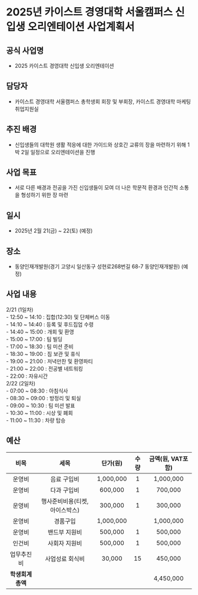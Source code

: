 2025년 카이스트 경영대학 서울캠퍼스 신입생 오리엔테이션 사업계획서
===

## 공식 사업명
- 2025 카이스트 경영대학 신입생 오리엔테이션
 
## 담당자
- 카이스트 경영대학 서울캠퍼스 총학생회 회장 및 부회장, 카이스트 경영대학 마케팅취업지원실

## 추진 배경
- 신입생들의 대학원 생활 적응에 대한 가이드와 상호간 교류의 장을 마련하기 위해 1박 2일 일정으로 오리엔테이션을 진행
  
## 사업 목표
- 서로 다른 배경과 전공을 가진 신입생들이 모여 더 나은 학문적 환경과 인간적 소통을 형성하기 위한 장 마련

## 일시
- 2025년 2월 21(금) ~ 22(토) (예정)
  
## 장소
- 동양인재개발원(경기 고양시 일산동구 성현로268번길 68-7 동양인재개발원) (예정)


## 사업 내용
2/21 (1일차) <br/>
      - 12:50 ~ 14:10 : 집합(12:30) 및 단체버스 이동<br/>
      - 14:10 ~ 14:40 : 등록 및 후드집업 수령<br/>
      - 14:40 ~ 15:00 : 개회 및 환영<br/>
      - 15:00 ~ 17:00 : 팀 빌딩<br/>
      - 17:00 ~ 18:30 : 팀 미션 준비<br/>
      - 18:30 ~ 19:00 : 짐 보관 및 휴식<br/>
      - 19:00 ~ 21:00 : 저녁만찬 및 환영파티<br/>
      - 21:00 ~ 22:00 : 전공별 네트워킹<br/>
      - 22:00 : 자유시간<br/>
2/22 (2일차)<br/>
      - 07:00 ~ 08:30 : 아침식사<br/>
      - 08:30 ~ 09:00 : 방정리 및 퇴실<br/>
      - 09:00 ~ 10:30 : 팀 미션 발표<br/>
      - 10:30 ~ 11:00 : 시상 및 폐회<br/>
      - 11:00 ~ 11:30 : 차량 탑승<br/>

## 예산

| 비목       | 세목        | 단가(원)     | 수량  | 금액(원, VAT포함) |
|:--------:|:---------:|:---------:|:---:|:------------:|
 | 운영비 | 음료 구입비 | 1,000,000 | 1 | 1,000,000 | 
 | 운영비 | 다과 구입비 | 600,000 | 1 | 700,000 | 
 | 운영비 | 행사준비비용(티켓, 아이스박스) | 300,000 | 1 | 300,000 | 
 | 운영비 | 경품구입 | 1,000,000 |  | 1,000,000 | 
 | 운영비 | 밴드부 지원비 | 500,000 | 1 | 500,000 | 
 | 인건비 | 사회자 지원비 | 500,000 | 1 | 500,000 | 
 | 업무추진비 | 사업성료 회식비 | 30,000 | 15 | 450,000 | 
|  **학생회계 총액** |           |           |     | 4,450,000   |
  
